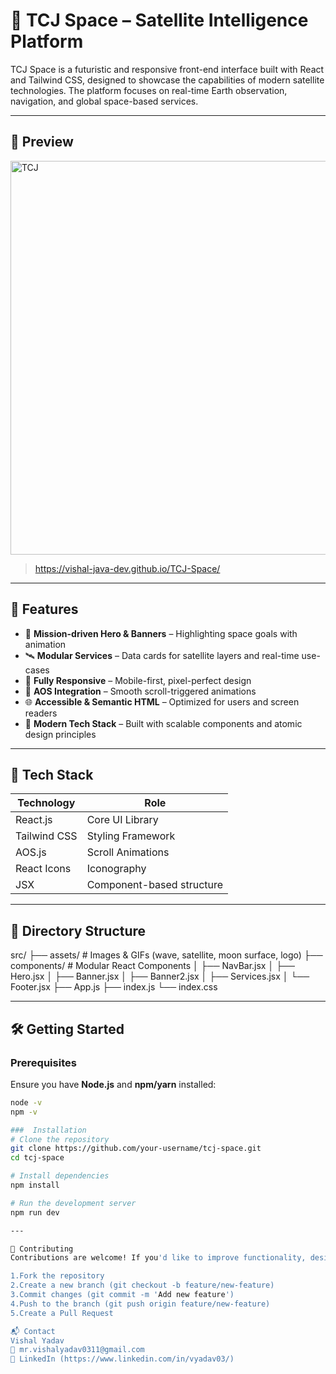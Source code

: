 # 🌌 TCJ Space – Satellite Intelligence Platform

TCJ Space is a futuristic and responsive front-end interface built with React and Tailwind CSS, designed to showcase the capabilities of modern satellite technologies. The platform focuses on real-time Earth observation, navigation, and global space-based services.

---

## 📸 Preview
<img width="1284" height="630" alt="TCJ" src="https://github.com/user-attachments/assets/97a03c5b-7164-4a82-a4bf-a3cdaaa8af16" />

>  https://vishal-java-dev.github.io/TCJ-Space/

---

## 🚀 Features

- 🎯 **Mission-driven Hero & Banners** – Highlighting space goals with animation
- 🛰️ **Modular Services** – Data cards for satellite layers and real-time use-cases
- 🎨 **Fully Responsive** – Mobile-first, pixel-perfect design
- 💬 **AOS Integration** – Smooth scroll-triggered animations
- 🌐 **Accessible & Semantic HTML** – Optimized for users and screen readers
- 🧠 **Modern Tech Stack** – Built with scalable components and atomic design principles

---

## 🧱 Tech Stack

| Technology     | Role                        |
|----------------|-----------------------------|
| React.js       | Core UI Library             |
| Tailwind CSS   | Styling Framework           |
| AOS.js         | Scroll Animations           |
| React Icons    | Iconography                 |
| JSX            | Component-based structure   |

---

## 📁 Directory Structure
src/
├── assets/ # Images & GIFs (wave, satellite, moon surface, logo)
├── components/ # Modular React Components
│ ├── NavBar.jsx
│ ├── Hero.jsx
│ ├── Banner.jsx
│ ├── Banner2.jsx
│ ├── Services.jsx
│ └── Footer.jsx
├── App.js
├── index.js
└── index.css


---

## 🛠️ Getting Started

### Prerequisites

Ensure you have **Node.js** and **npm/yarn** installed:

```bash
node -v
npm -v

###  Installation
# Clone the repository
git clone https://github.com/your-username/tcj-space.git
cd tcj-space

# Install dependencies
npm install

# Run the development server
npm run dev

---

🤝 Contributing
Contributions are welcome! If you'd like to improve functionality, design, or accessibility:

1.Fork the repository
2.Create a new branch (git checkout -b feature/new-feature)
3.Commit changes (git commit -m 'Add new feature')
4.Push to the branch (git push origin feature/new-feature)
5.Create a Pull Request

📬 Contact
Vishal Yadav
📧 mr.vishalyadav0311@gmail.com
🔗 LinkedIn (https://www.linkedin.com/in/vyadav03/)






